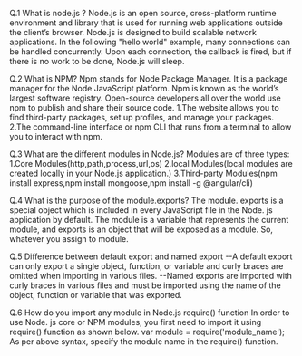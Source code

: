 Q.1 What is node.js ? Node.js is an open source, cross-platform runtime environment and library that is used for running web applications outside the client’s browser. Node.js is designed to build scalable network applications. In the following "hello world" example, many connections can be handled concurrently. Upon each connection, the callback is fired, but if there is no work to be done, Node.js will sleep.

Q.2 What is NPM? Npm stands for Node Package Manager. It is a package manager for the Node JavaScript platform. Npm is known as the world’s largest software registry. Open-source developers all over the world use npm to publish and share their source code. 1.The website allows you to find third-party packages, set up profiles, and manage your packages. 2.The command-line interface or npm CLI that runs from a terminal to allow you to interact with npm.

Q.3 What are the different modules in Node.js? Modules are of three types: 1.Core Modules(http,path,process,url,os) 2.local Modules(local modules are created locally in your Node.js application.) 3.Third-party Modules(npm install express,npm install mongoose,npm install -g @angular/cli)

Q.4 What is the purpose of the module.exports? The module. exports is a special object which is included in every JavaScript file in the Node. js application by default. The module is a variable that represents the current module, and exports is an object that will be exposed as a module. So, whatever you assign to module.

Q.5 Difference between default export and named export --A default export can only export a single object, function, or variable and curly braces are omitted when importing in various files. --Named exports are imported with curly braces in various files and must be imported using the name of the object, function or variable that was exported.

Q.6 How do you import any module in Node.js require() function In order to use Node. js core or NPM modules, you first need to import it using require() function as shown below. var module = require('module_name'); As per above syntax, specify the module name in the require() function.
